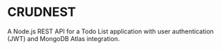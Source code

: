 # CRUDNEST
A Node.js REST API for a Todo List application with user authentication (JWT) and MongoDB Atlas integration. 
